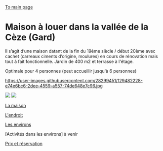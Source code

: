

[To main page](https://audreyburki.github.io/Website/)

# Maison à louer dans la vallée de la Cèze (Gard)

Il s’agit d’une maison datant de la fin du 19ème siècle / début 20ème avec cachet (carreaux ciments d’origine, moulures) en cours de rénovation mais tout à fait fonctionnelle. Jardin de 400 m2 et terrasse à l'étage.

Optimale pour 4 personnes (peut accueillir jusqu'à 6 personnes)

https://user-images.githubusercontent.com/28299451/129482228-e74e6bc6-2dee-4559-a557-74de648e7c96.jpg



<img src="./front2.jpg">

<img src="./https://user-images.githubusercontent.com/28299451/129482228-e74e6bc6-2dee-4559-a557-74de648e7c96.jpg">


[La maison](https://audreyburki.github.io/details/)  

[L'endroit](https://audreyburki.github.io/endroit/)  

[Les environs](https://audreyburki.github.io/environ/)  

[Activités dans les environs] à venir

[Prix et réservation](https://audreyburki.github.io/prix/)  







 

